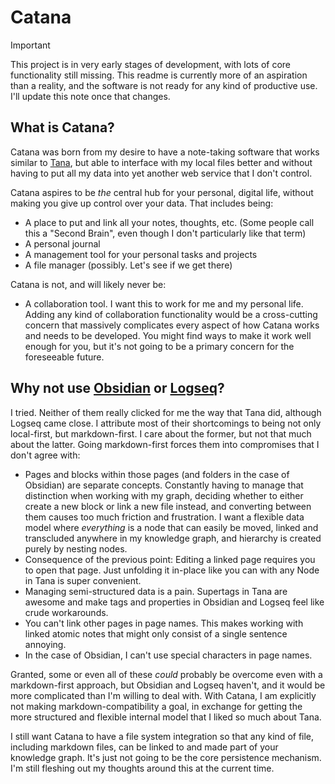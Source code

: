 # Catana

> [!IMPORTANT]  
> This project is in very early stages of development, with lots of core functionality still missing. This readme is currently more of an aspiration than a reality, and the software is not ready for any kind of productive use. I'll update this note once that changes.

## What is Catana?
Catana was born from my desire to have a note-taking software that works similar to [Tana](https://tana.inc), but able to interface with my local files better and without having to put all my data into yet another web service that I don't control.

Catana aspires to be _the_ central hub for your personal, digital life, without making you give up control over your data. That includes being:
- A place to put and link all your notes, thoughts, etc. (Some people call this a "Second Brain", even though I don't particularly like that term)
- A personal journal
- A management tool for your personal tasks and projects
- A file manager (possibly. Let's see if we get there)

Catana is not, and will likely never be:
- A collaboration tool. I want this to work for me and my personal life. Adding any kind of collaboration functionality would be a cross-cutting concern that massively complicates every aspect of how Catana works and needs to be developed. You might find ways to make it work well enough for you, but it's not going to be a primary concern for the foreseeable future.

## Why not use [Obsidian](https://obsidian.md) or [Logseq](https://logseq.com)?
I tried. Neither of them really clicked for me the way that Tana did, although Logseq came close. I attribute most of their shortcomings to being not only local-first, but markdown-first. I care about the former, but not that much about the latter. Going markdown-first forces them into compromises that I don't agree with:
- Pages and blocks within those pages (and folders in the case of Obsidian) are separate concepts. Constantly having to manage that distinction when working with my graph, deciding whether to either create a new block or link a new file instead, and converting between them causes too much friction and frustration.
  I want a flexible data model where _everything_ is a node that can easily be moved, linked and transcluded anywhere in my knowledge graph, and hierarchy is created purely by nesting nodes.
- Consequence of the previous point: Editing a linked page requires you to open that page. Just unfolding it in-place like you can with any Node in Tana is super convenient.
- Managing semi-structured data is a pain. Supertags in Tana are awesome and make tags and properties in Obsidian and Logseq feel like crude workarounds.
- You can't link other pages in page names. This makes working with linked atomic notes that might only consist of a single sentence annoying.
- In the case of Obsidian, I can't use special characters in page names.

Granted, some or even all of these _could_ probably be overcome even with a markdown-first approach, but Obsidian and Logseq haven't, and it would be more complicated than I'm willing to deal with.
With Catana, I am explicitly not making markdown-compatibility a goal, in exchange for getting the more structured and flexible internal model that I liked so much about Tana.

I still want Catana to have a file system integration so that any kind of file, including markdown files, can be linked to and made part of your knowledge graph. It's just not going to be the core persistence mechanism. I'm still fleshing out my thoughts around this at the current time.
